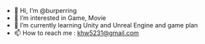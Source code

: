 - 👋 Hi, I’m @burperring
- 👀 I’m interested in Game, Movie
- 🌱 I’m currently learning Unity and Unreal Engine and game plan
- 📫 How to reach me : khw5231@gmail.com

<!---
burperring/burperring is a ✨ special ✨ repository because its `README.md` (this file) appears on your GitHub profile.
You can click the Preview link to take a look at your changes.
- 💞️ I’m looking to collaborate on ...
--->
